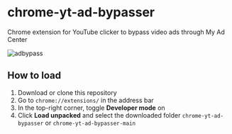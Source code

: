 # chrome-yt-ad-bypasser
Chrome extension for YouTube clicker to bypass video ads through My Ad Center

![adbypass](https://github.com/user-attachments/assets/f147184c-209e-4f24-adb9-db5c40512c83)

## How to load
1. Download or clone this repository
2. Go to `chrome://extensions/` in the address bar
3. In the top-right corner, toggle **Developer mode** on
4. Click **Load unpacked** and select the downloaded folder `chrome-yt-ad-bypasser` or `chrome-yt-ad-bypasser-main`

